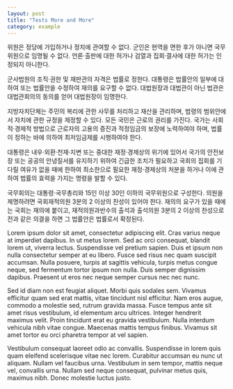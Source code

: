```yaml
---
layout: post
title: "Tests More and More"
category: example
---
```


위원은 정당에 가입하거나 정치에 관여할 수 없다. 군인은 현역을 면한 후가 아니면 국무위원으로 임명될 수 없다. 언론·출판에 대한 허가나 검열과 집회·결사에 대한 허가는 인정되지 아니한다.

군사법원의 조직·권한 및 재판관의 자격은 법률로 정한다. 대통령은 법률안의 일부에 대하여 또는 법률안을 수정하여 재의를 요구할 수 없다. 대법원장과 대법관이 아닌 법관은 대법관회의의 동의를 얻어 대법원장이 임명한다.

지방자치단체는 주민의 복리에 관한 사무를 처리하고 재산을 관리하며, 법령의 범위안에서 자치에 관한 규정을 제정할 수 있다. 모든 국민은 근로의 권리를 가진다. 국가는 사회적·경제적 방법으로 근로자의 고용의 증진과 적정임금의 보장에 노력하여야 하며, 법률이 정하는 바에 의하여 최저임금제를 시행하여야 한다.

대통령은 내우·외환·천재·지변 또는 중대한 재정·경제상의 위기에 있어서 국가의 안전보장 또는 공공의 안녕질서를 유지하기 위하여 긴급한 조치가 필요하고 국회의 집회를 기다릴 여유가 없을 때에 한하여 최소한으로 필요한 재정·경제상의 처분을 하거나 이에 관하여 법률의 효력을 가지는 명령을 발할 수 있다.

국무회의는 대통령·국무총리와 15인 이상 30인 이하의 국무위원으로 구성한다. 의원을 제명하려면 국회재적의원 3분의 2 이상의 찬성이 있어야 한다. 재의의 요구가 있을 때에는 국회는 재의에 붙이고, 재적의원과반수의 출석과 출석의원 3분의 2 이상의 찬성으로 전과 같은 의결을 하면 그 법률안은 법률로서 확정된다.


Lorem ipsum dolor sit amet, consectetur adipiscing elit. Cras varius neque at imperdiet dapibus. In ut metus lorem. Sed ac orci consequat, blandit lorem ut, viverra lectus. Suspendisse vel pretium sapien. Duis et ipsum non nulla consectetur semper at eu libero. Fusce sed risus nec quam suscipit accumsan. Nulla posuere, turpis at sagittis vehicula, turpis metus congue neque, sed fermentum tortor ipsum non nulla. Duis semper dignissim dapibus. Praesent ut eros nec neque semper cursus nec nec nunc.

Sed id diam non est feugiat aliquet. Morbi quis sodales sem. Vivamus efficitur quam sed erat mattis, vitae tincidunt nisl efficitur. Nam eros augue, commodo a molestie sed, rutrum gravida massa. Fusce tempus ante sit amet risus vestibulum, id elementum arcu ultrices. Integer hendrerit maximus velit. Proin tincidunt erat eu gravida vestibulum. Nulla interdum vehicula nibh vitae congue. Maecenas mattis tempus finibus. Vivamus sit amet tortor eu orci pharetra tempor at vel sapien.

Vestibulum consequat laoreet odio ac convallis. Suspendisse in lorem quis quam eleifend scelerisque vitae nec lorem. Curabitur accumsan eu nunc ut aliquam. Nullam vel faucibus urna. Vestibulum in sem tempor, mattis neque vel, convallis urna. Nullam sed neque consequat, pulvinar metus quis, maximus nibh. Donec molestie luctus justo.
